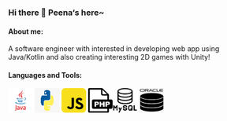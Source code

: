 ### Hi there 👋 Peena‘s here~

<!--
**peena5370/peena5370** is a ✨ _special_ ✨ repository because its `README.md` (this file) appears on your GitHub profile.

Here are some ideas to get you started:

- 🔭 I’m currently working on ...
- 🌱 I’m currently learning Degree of Information Technology 
- 👯 I’m looking to collaborate on ...
- 🤔 I’m looking for help with ...
- 💬 Ask me about ...
- 📫 How to reach me: ...
- 😄 Pronouns: ...
- ⚡ Fun fact: ...
-->
#### About me:
A software engineer with interested in developing web app using Java/Kotlin and also creating interesting 2D games with Unity!

#### Languages and Tools:
<img src=".\Pictures\java-logo.png" alt="java" width="50" height="50"> <img src=".\Pictures\python-logo.png" alt="py" width="50" height="50"> <img src=".\Pictures\js-logo.png" alt="js" width="50" height="50"> <img src=".\Pictures\php-logo.png" alt="php" width="50" height="50"><img src=".\Pictures\mysql-logo.png" alt="mysql" width="50" height="50"> <img src=".\Pictures\oracle-sql.png" alt="oracle sql" width="50" height="50">

